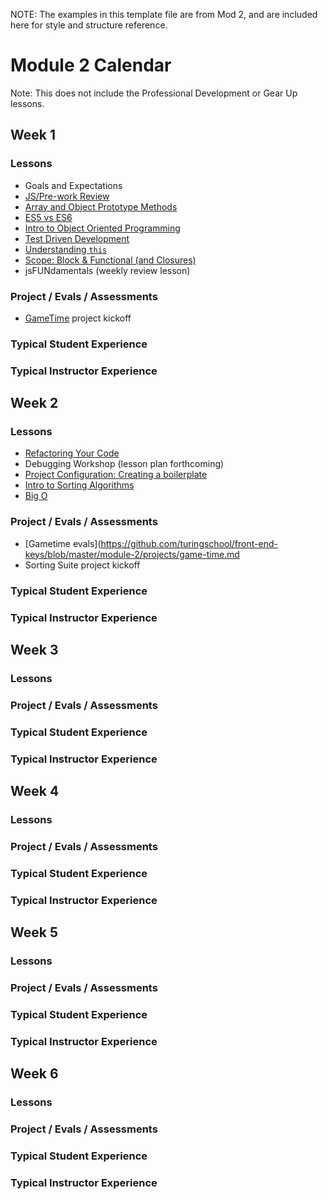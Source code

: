 NOTE: The examples in this template file are from Mod 2, and are included here for style and structure reference.

# Module 2 Calendar

Note: This does not include the Professional Development or Gear Up lessons.

## Week 1

### Lessons

* Goals and Expectations
* [JS/Pre-work Review](http://frontend.turing.io/lessons/module-2/js-5.html)
* [Array and Object Prototype Methods](http://frontend.turing.io/lessons/module-2/array-and-object-functions.html)
* [ES5 vs ES6](http://frontend.turing.io/lessons/module-2/es5-vs-es6.html)
* [Intro to Object Oriented Programming](http://frontend.turing.io/lessons/module-2/intro-to-oop.html)
* [Test Driven Development](http://frontend.turing.io/lessons/module-2/test-driven-development.html)
* [Understanding `this`](http://frontend.turing.io/lessons/module-2/this-is-confusing.html)
* [Scope: Block & Functional (and Closures)](http://frontend.turing.io/lessons/module-2/scope-and-closures.html)
* jsFUNdamentals (weekly review lesson)

### Project / Evals / Assessments

* [GameTime](http://frontend.turing.io/projects/game-time.html) project kickoff

### Typical Student Experience



### Typical Instructor Experience


## Week 2

### Lessons

* [Refactoring Your Code]()
* Debugging Workshop (lesson plan forthcoming)
* [Project Configuration: Creating a boilerplate]()
* [Intro to Sorting Algorithms]()
* [Big O]()

### Project / Evals / Assessments

* [Gametime evals](https://github.com/turingschool/front-end-keys/blob/master/module-2/projects/game-time.md
* Sorting Suite project kickoff

### Typical Student Experience

### Typical Instructor Experience


## Week 3

### Lessons

### Project / Evals / Assessments

### Typical Student Experience

### Typical Instructor Experience


## Week 4

### Lessons

### Project / Evals / Assessments

### Typical Student Experience

### Typical Instructor Experience


## Week 5

### Lessons

### Project / Evals / Assessments

### Typical Student Experience

### Typical Instructor Experience


## Week 6

### Lessons

### Project / Evals / Assessments

### Typical Student Experience

### Typical Instructor Experience
